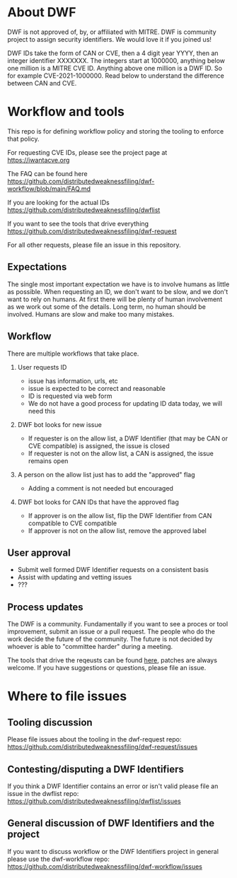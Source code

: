 # About DWF

DWF is not approved of, by, or affiliated with MITRE. DWF is community project to assign security identifiers. We would love it if you joined us!

DWF IDs take the form of CAN or CVE, then a 4 digit year YYYY, then an integer identifier XXXXXXX. The integers start at 1000000, anything below one million is a MITRE CVE ID. Anything above one million is a DWF ID. So for example CVE-2021-1000000. Read below to understand the difference between CAN and CVE.

# Workflow and tools

This repo is for defining workflow policy and storing the tooling to enforce
that policy.

For requesting CVE IDs, please see the project page at
https://iwantacve.org

The FAQ can be found here
https://github.com/distributedweaknessfiling/dwf-workflow/blob/main/FAQ.md

If you are looking for the actual IDs
https://github.com/distributedweaknessfiling/dwflist

If you want to see the tools that drive everything
https://github.com/distributedweaknessfiling/dwf-request

For all other requests, please file an issue in this repository.

## Expectations
The single most important expectation we have is to involve humans as little as possible. When requesting an ID, we don't want to be slow, and we don't want to rely on humans. At first there will be plenty of human involvement as we work out some of the details. Long term, no human should be involved. Humans are slow and make too many mistakes.

## Workflow
There are multiple workflows that take place.

1) User requests ID
    - issue has information, urls, etc
    - issue is expected to be correct and reasonable
    - ID is requested via web form
    - We do not have a good process for updating ID data today, we will need this
1) DWF bot looks for new issue
    - If requester is on the allow list, a DWF Identifier (that may be CAN or CVE compatible) is assigned, the issue is closed
    - If requester is not on the allow list, a CAN is assigned, the issue remains open

1) A person on the allow list just has to add the "approved" flag
    - Adding a comment is not needed but encouraged
3) DWF bot looks for CAN IDs that have the approved flag
    - If approver is on the allow list, flip the DWF Identifier from CAN compatible to CVE compatible
    - If approver is not on the allow list, remove the approved label

## User approval

- Submit well formed DWF Identifier requests on a consistent basis
- Assist with updating and vetting issues
- ???

## Process updates

The DWF is a community. Fundamentally if you want to see a proces or tool
improvement, submit an issue or a pull request. The people who do the work
decide the future of the community. The future is not decided by whoever is
able to "committee harder" during a meeting.

The tools that drive the reqeusts can be found [here](https://github.com/distributedweaknessfiling/dwf-request), patches are always welcome. If you have suggestions or questions, please file an issue.

# Where to file issues

## Tooling discussion
Please file issues about the tooling in the dwf-request repo: https://github.com/distributedweaknessfiling/dwf-request/issues

## Contesting/disputing a DWF Identifiers

If you think a DWF Identifier contains an error or isn't valid please file an issue in the dwflist repo: https://github.com/distributedweaknessfiling/dwflist/issues

## General discussion of DWF Identifiers and the project

If you want to discuss workflow or the DWF Identifiers project in general please use the dwf-workflow repo: https://github.com/distributedweaknessfiling/dwf-workflow/issues
